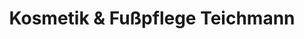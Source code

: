 ---
title: "Kosmetik & Fußpflege Teichmann"
url: /vogtei/kosmetik-und-fusspflege-teichmann/
shop: Kosmetik
---